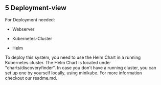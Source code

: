 ## 5 Deployment-view

For Deployment needed:

-   Webserver

-   Kubernetes-Cluster

-   Helm

To deploy this system, you need to use the Helm Chart in a running
Kubernetes cluster. The Helm Chart is located under
"charts/discoveryfinder". In case you don't have a running cluster, you
can set up one by yourself locally, using minikube. For more information
checkout our readme.md.